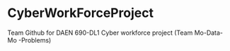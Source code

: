 # CyberWorkForceProject
Team Github for DAEN 690-DL1 Cyber workforce project (Team Mo-Data-Mo -Problems)
